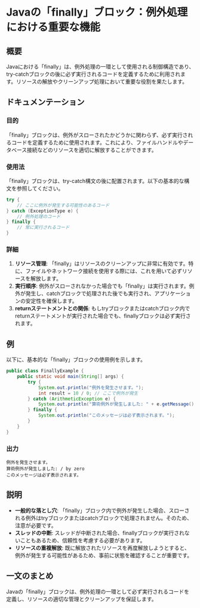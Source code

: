 <!--
Meta Description: # Javaの「finally」ブロック：例外処理における重要な機能 ## 概要 Javaにおける「finally」は、例外処理の一環として使用される制御構造であり、try-catchブロックの後に必ず実行されるコードを定義するために利用されます。リソースの解放やクリーンアップ処理において重要な役割...
Meta Keywords: finally, try, ブロックは, system, out
-->

# Javaの「finally」ブロック：例外処理における重要な機能

## 概要
Javaにおける「finally」は、例外処理の一環として使用される制御構造であり、try-catchブロックの後に必ず実行されるコードを定義するために利用されます。リソースの解放やクリーンアップ処理において重要な役割を果たします。

## ドキュメンテーション
### 目的
「finally」ブロックは、例外がスローされたかどうかに関わらず、必ず実行されるコードを定義するために使用されます。これにより、ファイルハンドルやデータベース接続などのリソースを適切に解放することができます。

### 使用法
「finally」ブロックは、try-catch構文の後に配置されます。以下の基本的な構文を参照してください。

```java
try {
    // ここに例外が発生する可能性のあるコード
} catch (ExceptionType e) {
    // 例外処理のコード
} finally {
    // 常に実行されるコード
}
```

### 詳細
1. **リソース管理**: 「finally」はリソースのクリーンアップに非常に有効です。特に、ファイルやネットワーク接続を使用する際には、これを用いて必ずリソースを解放します。
2. **実行順序**: 例外がスローされなかった場合でも「finally」は実行されます。例外が発生し、catchブロックで処理された後でも実行され、アプリケーションの安定性を確保します。
3. **returnステートメントとの関係**: もしtryブロックまたはcatchブロック内でreturnステートメントが実行された場合でも、finallyブロックは必ず実行されます。

## 例
以下に、基本的な「finally」ブロックの使用例を示します。

```java
public class FinallyExample {
    public static void main(String[] args) {
        try {
            System.out.println("例外を発生させます。");
            int result = 10 / 0; // ここで例外が発生
        } catch (ArithmeticException e) {
            System.out.println("算術例外が発生しました: " + e.getMessage());
        } finally {
            System.out.println("このメッセージは必ず表示されます。");
        }
    }
}
```

### 出力
```
例外を発生させます。
算術例外が発生しました: / by zero
このメッセージは必ず表示されます。
```

## 説明
- **一般的な落とし穴**: 「finally」ブロック内で例外が発生した場合、スローされる例外はtryブロックまたはcatchブロックで処理されません。そのため、注意が必要です。
- **スレッドの中断**: スレッドが中断された場合、finallyブロックが実行されないこともあるため、信頼性を考慮する必要があります。
- **リソースの重複解放**: 既に解放されたリソースを再度解放しようとすると、例外が発生する可能性があるため、事前に状態を確認することが重要です。

## 一文のまとめ
Javaの「finally」ブロックは、例外処理の一環として必ず実行されるコードを定義し、リソースの適切な管理とクリーンアップを保証します。